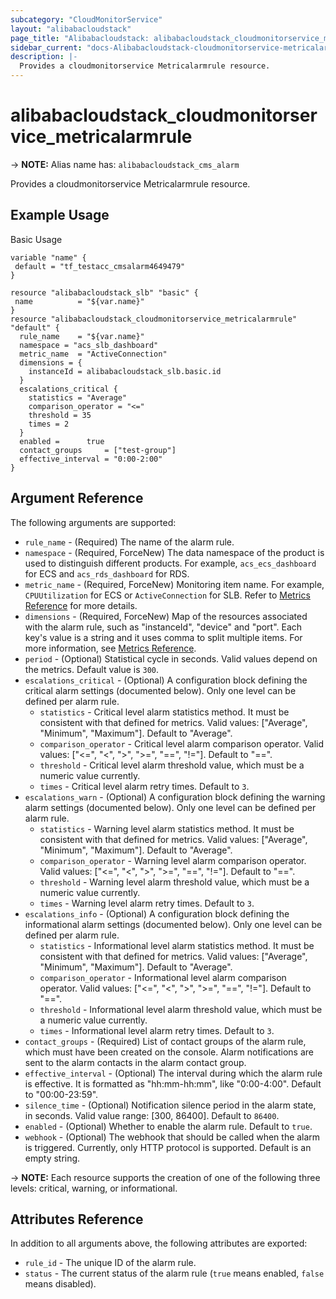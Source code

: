 ```yaml
---
subcategory: "CloudMonitorService"
layout: "alibabacloudstack"
page_title: "Alibabacloudstack: alibabacloudstack_cloudmonitorservice_metricalarmrule"
sidebar_current: "docs-Alibabacloudstack-cloudmonitorservice-metricalarmrule"
description: |- 
  Provides a cloudmonitorservice Metricalarmrule resource.
---
```


# alibabacloudstack_cloudmonitorservice_metricalarmrule
-> **NOTE:** Alias name has: `alibabacloudstack_cms_alarm`

Provides a cloudmonitorservice Metricalarmrule resource.

## Example Usage

Basic Usage

```hcl
variable "name" {
 default = "tf_testacc_cmsalarm4649479"
}

resource "alibabacloudstack_slb" "basic" {
 name          = "${var.name}"
}
resource "alibabacloudstack_cloudmonitorservice_metricalarmrule" "default" {
  rule_name    = "${var.name}"
  namespace = "acs_slb_dashboard"
  metric_name  = "ActiveConnection"
  dimensions = {
    instanceId = alibabacloudstack_slb.basic.id
  }
  escalations_critical {
    statistics = "Average"
    comparison_operator = "<="
    threshold = 35
    times = 2
  }
  enabled =      true
  contact_groups     = ["test-group"]
  effective_interval = "0:00-2:00"
}
```

## Argument Reference

The following arguments are supported:

* `rule_name` - (Required) The name of the alarm rule.
* `namespace` - (Required, ForceNew) The data namespace of the product is used to distinguish different products. For example, `acs_ecs_dashboard` for ECS and `acs_rds_dashboard` for RDS.
* `metric_name` - (Required, ForceNew) Monitoring item name. For example, `CPUUtilization` for ECS or `ActiveConnection` for SLB. Refer to [Metrics Reference](https://www.alibabacloud.com/help/doc-detail/28619.htm) for more details.
* `dimensions` - (Required, ForceNew) Map of the resources associated with the alarm rule, such as "instanceId", "device" and "port". Each key's value is a string and it uses comma to split multiple items. For more information, see [Metrics Reference](https://www.alibabacloud.com/help/doc-detail/28619.htm).
* `period` - (Optional) Statistical cycle in seconds. Valid values depend on the metrics. Default value is `300`.
* `escalations_critical` - (Optional) A configuration block defining the critical alarm settings (documented below). Only one level can be defined per alarm rule.
  * `statistics` - Critical level alarm statistics method. It must be consistent with that defined for metrics. Valid values: ["Average", "Minimum", "Maximum"]. Default to "Average".
  * `comparison_operator` - Critical level alarm comparison operator. Valid values: ["<=", "<", ">", ">=", "==", "!="]. Default to "==".
  * `threshold` - Critical level alarm threshold value, which must be a numeric value currently.
  * `times` - Critical level alarm retry times. Default to `3`.
* `escalations_warn` - (Optional) A configuration block defining the warning alarm settings (documented below). Only one level can be defined per alarm rule.
  * `statistics` - Warning level alarm statistics method. It must be consistent with that defined for metrics. Valid values: ["Average", "Minimum", "Maximum"]. Default to "Average".
  * `comparison_operator` - Warning level alarm comparison operator. Valid values: ["<=", "<", ">", ">=", "==", "!="]. Default to "==".
  * `threshold` - Warning level alarm threshold value, which must be a numeric value currently.
  * `times` - Warning level alarm retry times. Default to `3`.
* `escalations_info` - (Optional) A configuration block defining the informational alarm settings (documented below). Only one level can be defined per alarm rule.
  * `statistics` - Informational level alarm statistics method. It must be consistent with that defined for metrics. Valid values: ["Average", "Minimum", "Maximum"]. Default to "Average".
  * `comparison_operator` - Informational level alarm comparison operator. Valid values: ["<=", "<", ">", ">=", "==", "!="]. Default to "==".
  * `threshold` - Informational level alarm threshold value, which must be a numeric value currently.
  * `times` - Informational level alarm retry times. Default to `3`.
* `contact_groups` - (Required) List of contact groups of the alarm rule, which must have been created on the console. Alarm notifications are sent to the alarm contacts in the alarm contact group.
* `effective_interval` - (Optional) The interval during which the alarm rule is effective. It is formatted as "hh:mm-hh:mm", like "0:00-4:00". Default to "00:00-23:59".
* `silence_time` - (Optional) Notification silence period in the alarm state, in seconds. Valid value range: [300, 86400]. Default to `86400`.
* `enabled` - (Optional) Whether to enable the alarm rule. Default to `true`.
* `webhook` - (Optional) The webhook that should be called when the alarm is triggered. Currently, only HTTP protocol is supported. Default is an empty string.

-> **NOTE:** Each resource supports the creation of one of the following three levels: critical, warning, or informational.

## Attributes Reference

In addition to all arguments above, the following attributes are exported:

* `rule_id` - The unique ID of the alarm rule.
* `status` - The current status of the alarm rule (`true` means enabled, `false` means disabled).